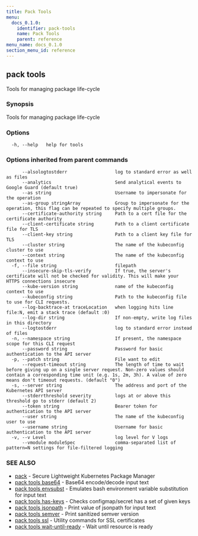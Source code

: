```yaml
---
title: Pack Tools
menu:
  docs_0.1.0:
    identifier: pack-tools
    name: Pack Tools
    parent: reference
menu_name: docs_0.1.0
section_menu_id: reference
---
```

## pack tools

Tools for managing package life-cycle

### Synopsis

Tools for managing package life-cycle

### Options

```
  -h, --help   help for tools
```

### Options inherited from parent commands

```
      --alsologtostderr                  log to standard error as well as files
      --analytics                        Send analytical events to Google Guard (default true)
      --as string                        Username to impersonate for the operation
      --as-group stringArray             Group to impersonate for the operation, this flag can be repeated to specify multiple groups.
      --certificate-authority string     Path to a cert file for the certificate authority
      --client-certificate string        Path to a client certificate file for TLS
      --client-key string                Path to a client key file for TLS
      --cluster string                   The name of the kubeconfig cluster to use
      --context string                   The name of the kubeconfig context to use
  -f, --file string                      filepath
      --insecure-skip-tls-verify         If true, the server's certificate will not be checked for validity. This will make your HTTPS connections insecure
      --kube-version string              name of the kubeconfig context to use
      --kubeconfig string                Path to the kubeconfig file to use for CLI requests.
      --log-backtrace-at traceLocation   when logging hits line file:N, emit a stack trace (default :0)
      --log-dir string                   If non-empty, write log files in this directory
      --logtostderr                      log to standard error instead of files
  -n, --namespace string                 If present, the namespace scope for this CLI request
      --password string                  Password for basic authentication to the API server
  -p, --patch string                     File want to edit
      --request-timeout string           The length of time to wait before giving up on a single server request. Non-zero values should contain a corresponding time unit (e.g. 1s, 2m, 3h). A value of zero means don't timeout requests. (default "0")
  -s, --server string                    The address and port of the Kubernetes API server
      --stderrthreshold severity         logs at or above this threshold go to stderr (default 2)
      --token string                     Bearer token for authentication to the API server
      --user string                      The name of the kubeconfig user to use
      --username string                  Username for basic authentication to the API server
  -v, --v Level                          log level for V logs
      --vmodule moduleSpec               comma-separated list of pattern=N settings for file-filtered logging
```

### SEE ALSO

* [pack](/docs/reference/pack.md)	 - Secure Lightweight Kubernetes Package Manager
* [pack tools base64](/docs/reference/pack_tools_base64.md)	 - Base64 encode/decode input text
* [pack tools envsubst](/docs/reference/pack_tools_envsubst.md)	 - Emulates bash environment variable substitution for input text
* [pack tools has-keys](/docs/reference/pack_tools_has-keys.md)	 - Checks configmap/secret has a set of given keys
* [pack tools jsonpath](/docs/reference/pack_tools_jsonpath.md)	 - Print value of jsonpath for input text
* [pack tools semver](/docs/reference/pack_tools_semver.md)	 - Print sanitized semver version
* [pack tools ssl](/docs/reference/pack_tools_ssl.md)	 - Utility commands for SSL certificates
* [pack tools wait-until-ready](/docs/reference/pack_tools_wait-until-ready.md)	 - Wait until resource is ready

